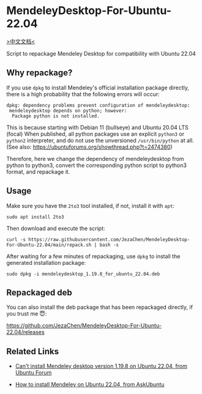 # MendeleyDesktop-For-Ubuntu-22.04

[>中文文档<](https://github.com/JezaChen/MendeleyDesktop-For-Ubuntu-22.04/blob/main/README_zh.md)

Script to repackage Mendeley Desktop for compatibility with Ubuntu 22.04

## Why repackage?

If you use `dpkg` to install Mendeley's official installation package directly,
there is a high probability that the following errors will occur:

```
dpkg: dependency problems prevent configuration of mendeleydesktop:
 mendeleydesktop depends on python; however:
  Package python is not installed.
```

This is because starting with Debian 11 (bullseye) and Ubuntu 20.04 LTS (focal)
When published, all python packages use an explicit `python3` or `python2` interpreter, and do not use the unversioned `/usr/bin/python` at all.
(See also: https://ubuntuforums.org/showthread.php?t=2474380)

Therefore, here we change the dependency of mendeleydesktop from python to python3, convert the corresponding python script to python3 format, and repackage it.

## Usage
Make sure you have the `2to3` tool installed, if not, install it with `apt`:

```shell
sudo apt install 2to3
```

Then download and execute the script:

```shell
curl -s https://raw.githubusercontent.com/JezaChen/MendeleyDesktop-For-Ubuntu-22.04/main/repack.sh | bash -s
```

After waiting for a few minutes of repackaging, use `dpkg` to install the generated installation package:

```shell
sudo dpkg -i mendeleydesktop_1.19.8_for_ubuntu_22.04.deb
```

## Repackaged deb

You can also install the deb package that has been repackaged directly, if you trust me 😇:

https://github.com/JezaChen/MendeleyDesktop-For-Ubuntu-22.04/releases

## Related Links
- [Can't install Mendeley desktop version 1.19.8 on Ubuntu 22.04, from Ubuntu Forum](https://ubuntuforums.org/showthread.php?t=2474380)

- [How to install Mendeley on Ubuntu 22.04, from AskUbuntu](https://askubuntu.com/questions/1405042/how-to-install-mendeley-on-ubuntu-22-04)

